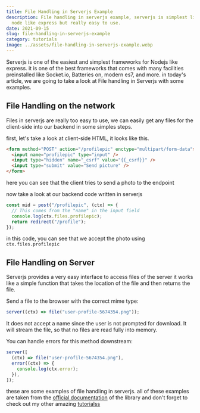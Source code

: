 ```yaml
---
title: File Handling in Serverjs Example
description: File handling in serverjs example, serverjs is simplest library for
  node like express but really easy to use.
date: 2021-09-15
slug: file-handling-in-serverjs-example
category: tutorials
image: ../assets/file-handling-in-serverjs-example.webp
---
```


Serverjs is one of the easiest and simplest frameworks for Nodejs like express. it is one of the best frameworks that comes with many facilities preinstalled like Socket.io, Batteries on, modern es7, and more. in today's article, we are going to take a look at File handling in Serverjs with some examples.

## File Handling on the network

Files in serverjs are really too easy to use, we can easily get any files for the client-side into our backend in some simples steps.

first, let's take a look at client-side HTML, it looks like this.

```html
<form method="POST" action="/profilepic" enctype="multipart/form-data">
  <input name="profilepic" type="input" />
  <input type="hidden" name="_csrf" value="{{_csrf}}" />
  <input type="submit" value="Send picture" />
</form>
```

here you can see that the client tries to send a photo to the endpoint

now take a look at our backend code written in serverjs

```javascript
const mid = post("/profilepic", (ctx) => {
  // This comes from the "name" in the input field
  console.log(ctx.files.profilepic);
  return redirect("/profile");
});
```

in this code, you can see that we accept the photo using `ctx.files.profilepic`

## File Handling on Server

Serverjs provides a very easy interface to access files of the server it works like a simple function that takes the location of the file and then returns the file.

Send a file to the browser with the correct mime type:

```javascript
server((ctx) => file("user-profile-5674354.png"));
```

It does not accept a name since the user is not prompted for download. It will stream the file, so that no files are read fully into memory.

You can handle errors for this method downstream:

```javascript
server([
  (ctx) => file("user-profile-5674354.png"),
  error((ctx) => {
    console.log(ctx.error);
  }),
]);
```

these are some examples of file handling in serverjs. all of these examples are taken from the [official documentation](https://serverjs.io/documentation/) of the library and don't forget to check out my other amazing [tutorialss](/tutorials/)
